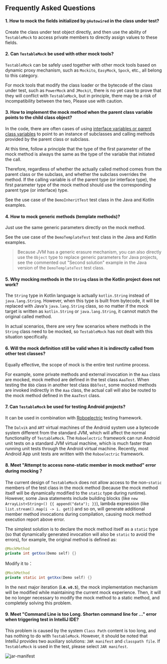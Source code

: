 Frequently Asked Questions
---

#### 1. How to mock the fields initialized by `@Autowired` in the class under test?

Create the class under test object directly, and then use the ability of `TestableMock` to access private members to directly assign values to these fields.

#### 2. Can `TestableMock` be used with other mock tools?

`TestableMock` can be safely used together with other mock tools based on dynamic proxy mechanism, such as `Mockito`, `EasyMock`, `Spock`, etc., all belong to this category.

For mock tools that modify the class loader or the bytecode of the class under test, such as `PowerMock` and `JMockit`, there is no yet case to prove that they will conflict with `TestableMock`, but in principle, there may be a risk of incompatibility between the two, Please use with caution.

#### 3. How to implement the mock method when the parent class variable points to the child class object?

In the code, there are often cases of using <u>interface variables or parent class variables</u> to point to an instance of subclasses and calling methods provided by the parent class or subclass.

At this time, follow a principle that the type of the first parameter of the mock method is always the same as the type of the variable that initiated the call.

Therefore, regardless of whether the actually called method comes from the parent class or the subclass, and whether the subclass overrides the method. If the calling variable is of the parent type (or interface type), the first parameter type of the mock method should use the corresponding parent type (or interface) type.

See the use case of the `DemoInheritTest` test class in the Java and Kotlin examples.

#### 4. How to mock generic methods (template methods)?

Just use the same generic parameters directly on the mock method.

See the use case of the `DemoTemplateTest` test class in the Java and Kotlin examples.

> Because JVM has a generic erasure mechanism, you can also directly use the `Object` type to replace generic parameters for Java projects, see the commented out "Second solution" example in the Java version of the `DemoTemplateTest` test class.

#### 5. Why mocking methods in the `String` class in the Kotlin project does not work?

The `String` type in Kotlin language is actually `kotlin.String` instead of `java.lang.String`. However, when this type is built from bytecode, it will be replaced with Java's `java.lang.String` class, so no matter if the mock target is written as `kotlin.String` or `java.lang.String`, it cannot match the original called method.

In actual scenarios, there are very few scenarios where methods in the `String` class need to be mocked, so `TestableMock` has not dealt with this situation specifically.

#### 6. Will the mock definition still be valid when it is **indirectly called** from other test classes?

Equally effective, the scope of mock is the entire test runtime process.

For example, some private methods and external invocation in the `Aaa` class are mocked, mock method are defined in the test class `AaaTest`. When testing the `Bbb` class in another test class `BbbTest`, some mocked methods are invoked indirectly in the `Aaa` class, the actual call will also be routed to the mock method defined in the `AaaTest` class.

#### 7. Can `TestableMock` be used for testing Android projects?

It can be used in combination with [Roboelectric](https://github.com/robolectric/robolectric) testing framework.

The `Dalvik` and `ART` virtual machines of the Android system use a bytecode system different from the standard JVM, which will affect the normal functionality of `TestableMock`. The `Roboelectric` framework can run Android unit tests on a standard JVM virtual machine, which is much faster than running unit tests through the Android virtual machine. Recently, most Android App unit tests are written with the `Roboelectric` framework.

#### 8. Meet "Attempt to access none-static member in mock method" error during mocking？

The current design of `TestableMock` does not allow access to the non-`static` members of the test class in the mock method (because the mock method itself will be dynamically modified to the `static` type during runtime). However, some Java statements include building blocks (like `new ArrayList<String>() {{ append("data"); }}`), lambda expression (like `list.stream().map(i -> i. get)`) and so on, will generate additional member method invocations during compilation, causing mock method execution report above error.

The simplest solution is to declare the mock method itself as a `static` type (so that dynamically generated invocation will also be `static` to avoid the errors), for example, the original method is defined as:

```java
@MockMethod
private int getXxx(Demo self) {}
```

Modify it to：

```java
@MockMethod
private static int getXxx(Demo self) {}
```

In the next major iteration (**i.e. `v0.5`**), the mock implementation mechanism will be modified while maintaining the current mock experience. Then, it will be no longer necessary to modify the mock method to a static method, and completely solving this problem.

#### 9. Meet "Command Line is too Long. Shorten command line for ..." error when triggering test in IntelliJ IDE?

This problem is caused by the system `Class Path` content is too long, and has nothing to do with `TestableMock`. However, it should be noted that IntelliJ provides two auxiliary solutions: `JAR manifest` and `classpath file`. If `TestableMock` is used in the test, please select `JAR manifest`.

![jar-manifest](https://testable-code.oss-cn-beijing.aliyuncs.com/jar-manifest.png)
